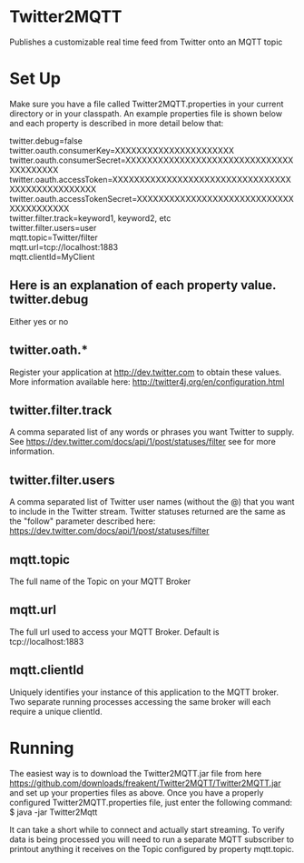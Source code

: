 Twitter2MQTT
============

Publishes a customizable real time feed from Twitter onto an MQTT topic

Set Up
======
Make sure you have a file called Twitter2MQTT.properties in your current directory or in your classpath. An 
example properties file is shown below and each property is described in more detail below that:

twitter.debug=false    
twitter.oauth.consumerKey=XXXXXXXXXXXXXXXXXXXXXX     
twitter.oauth.consumerSecret=XXXXXXXXXXXXXXXXXXXXXXXXXXXXXXXXXXXXXXXX     
twitter.oauth.accessToken=XXXXXXXXXXXXXXXXXXXXXXXXXXXXXXXXXXXXXXXXXXXXXXXXX     
twitter.oauth.accessTokenSecret=XXXXXXXXXXXXXXXXXXXXXXXXXXXXXXXXXXXXXXXX     
twitter.filter.track=keyword1, keyword2, etc     
twitter.filter.users=user    
mqtt.topic=Twitter/filter   
mqtt.url=tcp://localhost:1883   
mqtt.clientId=MyClient   

Here is an explanation of each property value.
twitter.debug
-------------
Either yes or no

twitter.oath.*
--------------
Register your application at http://dev.twitter.com to obtain these values. 
More information available here: http://twitter4j.org/en/configuration.html

twitter.filter.track
--------------------
A comma separated list of any words or phrases you want Twitter to supply. 
See https://dev.twitter.com/docs/api/1/post/statuses/filter see for more information.   

twitter.filter.users
-------------------
A comma separated list of Twitter user names (without the @) that you want to include in the Twitter stream. 
Twitter statuses returned are the same as the "follow" parameter described here: https://dev.twitter.com/docs/api/1/post/statuses/filter
 
mqtt.topic
----------
The full name of the Topic on your MQTT Broker

mqtt.url
--------
The full url used to access your MQTT Broker.
Default is tcp://localhost:1883 

mqtt.clientId
-------------
Uniquely identifies your instance of this application to the MQTT broker. Two separate running 
processes accessing the same broker will each require  a unique clientId.

Running
=======
The easiest way is to download the Twitter2MQTT.jar file from here https://github.com/downloads/freakent/Twitter2MQTT/Twitter2MQTT.jar and set up your properties files as above.
Once you have a properly configured Twitter2MQTT.properties file, just enter the following command:
$ java -jar Twitter2Mqtt

It can take a short while to connect and actually start streaming. To verify data is being processed you will need 
to run a separate MQTT subscriber to printout anything it receives on the Topic configured by property mqtt.topic.

